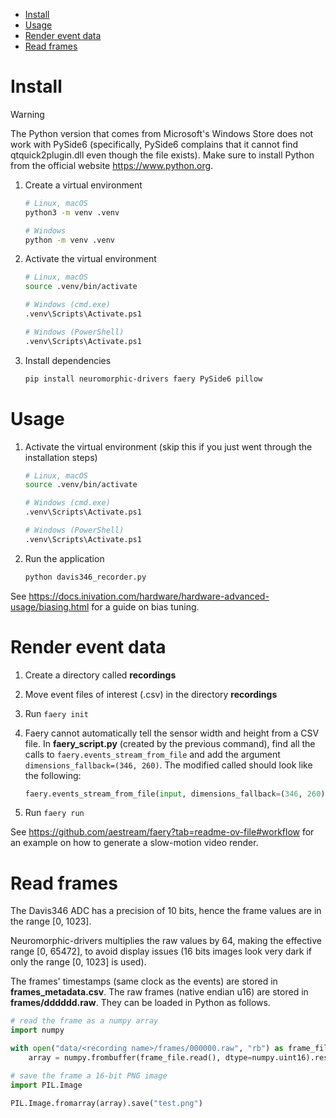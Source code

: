 - [Install](#install)
- [Usage](#usage)
- [Render event data](#render-event-data)
- [Read frames](#read-frames)

# Install

> [!WARNING]
> The Python version that comes from Microsoft's Windows Store does not work with PySide6 (specifically, PySide6 complains that it cannot find qtquick2plugin.dll even though the file exists). Make sure to install Python from the official website https://www.python.org.

1. Create a virtual environment

    ```sh
    # Linux, macOS
    python3 -m venv .venv

    # Windows
    python -m venv .venv
    ```

2. Activate the virtual environment

    ```sh
    # Linux, macOS
    source .venv/bin/activate

    # Windows (cmd.exe)
    .venv\Scripts\Activate.ps1

    # Windows (PowerShell)
    .venv\Scripts\Activate.ps1
    ```

3. Install dependencies

    ```sh
    pip install neuromorphic-drivers faery PySide6 pillow
    ```

# Usage

1. Activate the virtual environment (skip this if you just went through the installation steps)

    ```sh
    # Linux, macOS
    source .venv/bin/activate

    # Windows (cmd.exe)
    .venv\Scripts\Activate.ps1

    # Windows (PowerShell)
    .venv\Scripts\Activate.ps1
    ```

2. Run the application

    ```sh
    python davis346_recorder.py
    ```

See https://docs.inivation.com/hardware/hardware-advanced-usage/biasing.html for a guide on bias tuning.

# Render event data

1. Create a directory called **recordings**

2. Move event files of interest (.csv) in the directory **recordings**

3. Run `faery init`

4. Faery cannot automatically tell the sensor width and height from a CSV file. In **faery_script.py** (created by the previous command), find all the calls to `faery.events_stream_from_file` and add the argument `dimensions_fallback=(346, 260)`. The modified called should look like the following:

    ```py
    faery.events_stream_from_file(input, dimensions_fallback=(346, 260))
    ```

5. Run `faery run`

See https://github.com/aestream/faery?tab=readme-ov-file#workflow for an example on how to generate a slow-motion video render.

# Read frames

The Davis346 ADC has a precision of 10 bits, hence the frame values are in the range [0, 1023].

Neuromorphic-drivers multiplies the raw values by 64, making the effective range [0, 65472], to avoid display issues (16 bits images look very dark if only the range [0, 1023] is used).

The frames' timestamps (same clock as the events) are stored in **frames_metadata.csv**. The raw frames (native endian u16) are stored in **frames/dddddd.raw**. They can be loaded in Python as follows.

```py
# read the frame as a numpy array
import numpy

with open("data/<recording name>/frames/000000.raw", "rb") as frame_file:
    array = numpy.frombuffer(frame_file.read(), dtype=numpy.uint16).reshape((260, 346))

# save the frame a 16-bit PNG image
import PIL.Image

PIL.Image.fromarray(array).save("test.png")
```
